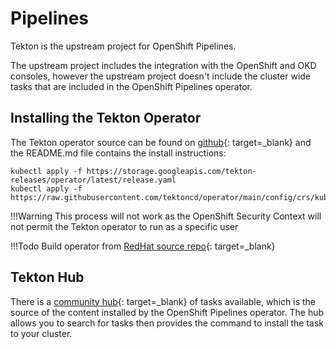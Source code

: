 # Pipelines

<!--- cSpell:ignore  tekton -->

Tekton is the upstream project for OpenShift Pipelines.  

The upstream project includes the integration with the OpenShift and OKD consoles, however the upstream project doesn't include the cluster wide tasks that are included in the OpenShift Pipelines operator.

## Installing the Tekton Operator

The Tekton operator source can be found on [github](https://github.com/tektoncd/operator){: target=_blank} and the README.md file contains the install instructions:

```shell
kubectl apply -f https://storage.googleapis.com/tekton-releases/operator/latest/release.yaml
kubectl apply -f https://raw.githubusercontent.com/tektoncd/operator/main/config/crs/kubernetes/config/all/operator_v1alpha1_config_cr.yaml
```

!!!Warning
    This process will not work as the OpenShift Security Context will not permit the Tekton operator to run as a specific user

!!!Todo
    Build operator from [RedHat source repo](https://github.com/openshift/tektoncd-operator){: target=_blank}

## Tekton Hub

There is a [community hub](https://hub.tekton.dev/){: target=_blank} of tasks available, which is the source of the content installed by the OpenShift Pipelines operator.  The hub allows you to search for tasks then provides the command to install the task to your cluster.
